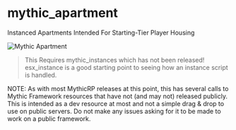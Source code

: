 # mythic_apartment
Instanced Apartments Intended For Starting-Tier Player Housing

![Mythic Apartment](https://i.imgur.com/ZHjErSY.jpg)

> This Requires mythic_instances which has not been released! esx_instance is a good starting point to seeing how an instance script is handled.

NOTE: As with most MythicRP releases at this point, this has several calls to Mythic Framework resources that have not (and may not) released publicly. This is intended as a dev resource at most and not a simple drag & drop to use on public servers. Do not make any issues asking for it to be made to work on a public framework.
